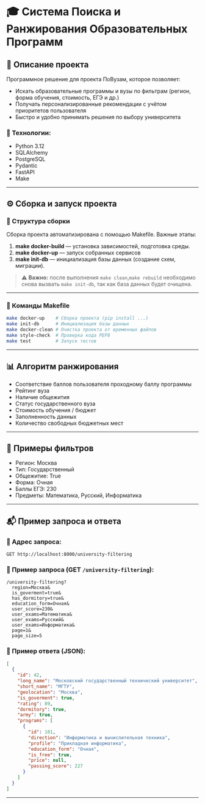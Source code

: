 # 🎓 Система Поиска и Ранжирования Образовательных Программ

## 📌 Описание проекта

Программное решение для проекта ПоВузам, которое позволяет:

- Искать образовательные программы и вузы по фильтрам (регион, форма обучения, стоимость, ЕГЭ и др.)
- Получать персонализированные рекомендации с учётом приоритетов пользователя
- Быстро и удобно принимать решения по выбору университета

### 💠 Технологии:
- Python 3.12
- SQLAlchemy
- PostgreSQL
- Pydantic
- FastAPI
- Make

---

## ⚙️ Сборка и запуск проекта

### 📂 Структура сборки

Сборка проекта автоматизирована с помощью Makefile. Важные этапы:

1. **make docker-build** — установка зависимостей, подготовка среды.
2. **make docker-up** — запуск собранных сервисов 
3. **make init-db** — инициализация базы данных (создание схем, миграции).

> ⚠️ **Важно:** после выполнения `make clean`,`make rebuild` необходимо снова вызвать `make init-db`, так как база данных будет очищена.

---

### 🔧 Команды Makefile

```bash
make docker-up    # Сборка проекта (pip install ...)
make init-db      # Инициализация базы данных
make docker-clean # Очистка проекта от временных файлов
make style-check  # Проверка кода PEP8
make test         # Запуск тестов
```

---

## 📊 Алгоритм ранжирования

- Соответствие баллов пользователя проходному баллу программы
- Рейтинг вуза
- Наличие общежития
- Статус государственного вуза
- Стоимость обучения / бюджет
- Заполненность данных
- Количество свободных бюджетных мест

---

## 🔎 Примеры фильтров

- Регион: Москва
- Тип: Государственный
- Общежитие: True
- Форма: Очная
- Баллы ЕГЭ: 230
- Предметы: Математика, Русский, Информатика

---

## 📬 Пример запроса и ответа

### 📡 Адрес запроса:
```
GET http://localhost:8000/university-filtering
```

### 🔹 Пример запроса (GET `/university-filtering`):

```http
/university-filtering?
  region=Москва&
  is_goverment=true&
  has_dormitory=true&
  education_form=Очная&
  user_score=230&
  user_exams=Математика&
  user_exams=Русский&
  user_exams=Информатика&
  page=1&
  page_size=5
```

### 🔸 Пример ответа (JSON):

```json
[
  {
    "id": 42,
    "long_name": "Московский государственный технический университет",
    "short_name": "МГТУ",
    "geolocation": "Москва",
    "is_goverment": true,
    "rating": 89,
    "dormitory": true,
    "army": true,
    "programs": [
      {
        "id": 101,
        "direction": "Информатика и вычислительная техника",
        "profile": "Прикладная информатика",
        "education_form": "Очная",
        "is_free": true,
        "price": null,
        "passing_score": 227
      }
    ]
  }
]
```

---

